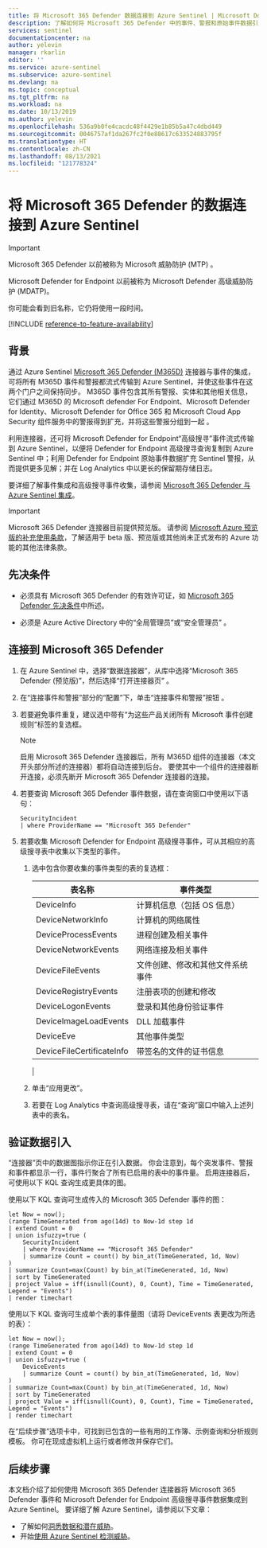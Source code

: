 ```yaml
---
title: 将 Microsoft 365 Defender 数据连接到 Azure Sentinel | Microsoft Docs
description: 了解如何将 Microsoft 365 Defender 中的事件、警报和原始事件数据引入 Azure Sentinel 中。
services: sentinel
documentationcenter: na
author: yelevin
manager: rkarlin
editor: ''
ms.service: azure-sentinel
ms.subservice: azure-sentinel
ms.devlang: na
ms.topic: conceptual
ms.tgt_pltfrm: na
ms.workload: na
ms.date: 10/13/2019
ms.author: yelevin
ms.openlocfilehash: 536a9b0fe4cacdc48f4429e1b85b5a47c4dbd449
ms.sourcegitcommit: 0046757af1da267fc2f0e88617c633524883795f
ms.translationtype: HT
ms.contentlocale: zh-CN
ms.lasthandoff: 08/13/2021
ms.locfileid: "121778324"
---
```

# <a name="connect-data-from-microsoft-365-defender-to-azure-sentinel"></a>将 Microsoft 365 Defender 的数据连接到 Azure Sentinel

> [!IMPORTANT]
>
> Microsoft 365 Defender 以前被称为 Microsoft 威胁防护 (MTP)  。
>
> Microsoft Defender for Endpoint 以前被称为 Microsoft Defender 高级威胁防护 (MDATP)。  
>
> 你可能会看到旧名称，它仍将使用一段时间。

[!INCLUDE [reference-to-feature-availability](includes/reference-to-feature-availability.md)]

## <a name="background"></a>背景

通过 Azure Sentinel [Microsoft 365 Defender (M365D)](/microsoft-365/security/mtp/microsoft-threat-protection) 连接器与事件的集成，可将所有 M365D 事件和警报都流式传输到 Azure Sentinel，并使这些事件在这两个门户之间保持同步。 M365D 事件包含其所有警报、实体和其他相关信息，它们通过 M365D 的 Microsoft defender For Endpoint、Microsoft Defender for Identity、Microsoft Defender for Office 365 和 Microsoft Cloud App Security 组件服务中的警报得到扩充，并将这些警报分组到一起   。

利用连接器，还可将 Microsoft Defender for Endpoint“高级搜寻”事件流式传输到 Azure Sentinel，以便将 Defender for Endpoint 高级搜寻查询复制到 Azure Sentinel 中；利用 Defender for Endpoint 原始事件数据扩充 Sentinel 警报，从而提供更多见解；并在 Log Analytics 中以更长的保留期存储日志。

要详细了解事件集成和高级搜寻事件收集，请参阅 [Microsoft 365 Defender 与 Azure Sentinel 集成](microsoft-365-defender-sentinel-integration.md)。

> [!IMPORTANT]
>
> Microsoft 365 Defender 连接器目前提供预览版。 请参阅 [Microsoft Azure 预览版的补充使用条款](https://azure.microsoft.com/support/legal/preview-supplemental-terms/)，了解适用于 beta 版、预览版或其他尚未正式发布的 Azure 功能的其他法律条款。

## <a name="prerequisites"></a>先决条件

- 必须具有 Microsoft 365 Defender 的有效许可证，如 [Microsoft 365 Defender 先决条件](/microsoft-365/security/mtp/prerequisites)中所述。 

- 必须是 Azure Active Directory 中的“全局管理员”或“安全管理员” 。

## <a name="connect-to-microsoft-365-defender"></a>连接到 Microsoft 365 Defender

1. 在 Azure Sentinel 中，选择“数据连接器”，从库中选择“Microsoft 365 Defender (预览版)”，然后选择“打开连接器页”  。

1. 在“连接事件和警报”部分的“配置”下，单击“连接事件和警报”按钮  。

1. 若要避免事件重复，建议选中带有“为这些产品关闭所有 Microsoft 事件创建规则”标签的复选框。

    > [!NOTE]
    > 启用 Microsoft 365 Defender 连接器后，所有 M365D 组件的连接器（本文开头部分所述的连接器）都将自动连接到后台。 要使其中一个组件的连接器断开连接，必须先断开 Microsoft 365 Defender 连接器的连接。

1. 若要查询 Microsoft 365 Defender 事件数据，请在查询窗口中使用以下语句：
    ```kusto
    SecurityIncident
    | where ProviderName == "Microsoft 365 Defender"
    ```

1. 若要收集 Microsoft Defender for Endpoint 高级搜寻事件，可从其相应的高级搜寻表中收集以下类型的事件。

    1. 选中包含你要收集的事件类型的表的复选框：

       | 表名称 | 事件类型 |
       |-|-|
       | DeviceInfo | 计算机信息（包括 OS 信息） |
       | DeviceNetworkInfo | 计算机的网络属性 |
       | DeviceProcessEvents | 进程创建及相关事件 |
       | DeviceNetworkEvents | 网络连接及相关事件 |
       | DeviceFileEvents | 文件创建、修改和其他文件系统事件 |
       | DeviceRegistryEvents | 注册表项的创建和修改 |
       | DeviceLogonEvents | 登录和其他身份验证事件 |
       | DeviceImageLoadEvents | DLL 加载事件 |
       | DeviceEve | 其他事件类型 |
       | DeviceFileCertificateInfo | 带签名的文件的证书信息 |
       |

    1. 单击“应用更改”。

    1. 若要在 Log Analytics 中查询高级搜寻表，请在“查询”窗口中输入上述列表中的表名。

## <a name="verify-data-ingestion"></a>验证数据引入

“连接器”页中的数据图指示你正在引入数据。 你会注意到，每个突发事件、警报和事件都显示一行，事件行聚合了所有已启用的表中的事件量。 启用连接器后，可使用以下 KQL 查询生成更具体的图。

使用以下 KQL 查询可生成传入的 Microsoft 365 Defender 事件的图：

```kusto
let Now = now(); 
(range TimeGenerated from ago(14d) to Now-1d step 1d 
| extend Count = 0 
| union isfuzzy=true ( 
    SecurityIncident
    | where ProviderName == "Microsoft 365 Defender"
    | summarize Count = count() by bin_at(TimeGenerated, 1d, Now) 
) 
| summarize Count=max(Count) by bin_at(TimeGenerated, 1d, Now) 
| sort by TimeGenerated 
| project Value = iff(isnull(Count), 0, Count), Time = TimeGenerated, Legend = "Events") 
| render timechart 
```

使用以下 KQL 查询可生成单个表的事件量图（请将 DeviceEvents 表更改为所选的表）：

```kusto
let Now = now();
(range TimeGenerated from ago(14d) to Now-1d step 1d
| extend Count = 0
| union isfuzzy=true (
    DeviceEvents
    | summarize Count = count() by bin_at(TimeGenerated, 1d, Now)
)
| summarize Count=max(Count) by bin_at(TimeGenerated, 1d, Now)
| sort by TimeGenerated
| project Value = iff(isnull(Count), 0, Count), Time = TimeGenerated, Legend = "Events")
| render timechart
```

在“后续步骤”选项卡中，可找到已包含的一些有用的工作簿、示例查询和分析规则模板。 你可在现成虚拟机上运行或者修改并保存它们。

## <a name="next-steps"></a>后续步骤

本文档介绍了如何使用 Microsoft 365 Defender 连接器将 Microsoft 365 Defender 事件和 Microsoft Defender for Endpoint 高级搜寻事件数据集成到 Azure Sentinel。 要详细了解 Azure Sentinel，请参阅以下文章：

- 了解如何[洞悉数据和潜在威胁](get-visibility.md)。
- 开始[使用 Azure Sentinel 检测威胁](./detect-threats-built-in.md)。

